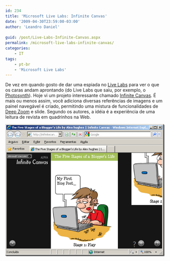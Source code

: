 ```yaml
---
id: 234
title: 'Microsoft Live Labs: Infinite Canvas'
date: '2009-04-30T23:59:00-03:00'
author: 'Leandro Daniel'

guid: /post/Live-Labs-Infinite-Canvas.aspx
permalink: /microsoft-live-labs-infinite-canvas/
categories:
    - IT
tags:
    - pt-br
    - 'Microsoft Live Labs'
---
```


De vez em quando gosto de dar uma espiada no [Live Labs](/reverb/admin/Pages/Visual%20storytelling%20unconstrained%20by%20page%20boundaries.) para ver o que os caras andam aprontando (do Live Labs que saiu, por exemplo, o [Photosynth](/reverb/?tag=/photosynth)). Hoje vi um projeto interessante chamado [Infinite Canvas](http://infinitecanvas.appjet.net). É mais ou menos assim, você adiciona diversas referências de imagens e um painel navegável é criado, permitindo uma mistura de funcionalidades de [Deep Zoom](/reverb/?tag=/deep+zoom) e slide. Segundo os autores, a idéia é a experiência de uma leitura de revista em quadrinhos na Web.

[![InfiniteCanvas](/assets/pics/WindowsLiveWriter/LiveLabsInfiniteCanvas/03E0E6ED/InfiniteCanvas.png "InfiniteCanvas")](http://infinitecanvas.appjet.net/view?name=The%20Five%20Stages%20of%20a%20Blogger%27s%20Life)

